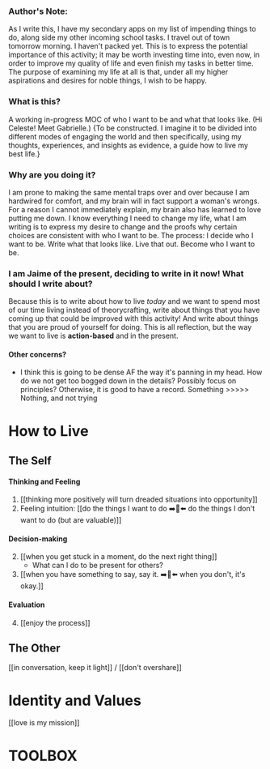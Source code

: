 
### Author's Note: 
As I write this, I have my secondary apps on my list of impending things to do, along side my other incoming school tasks. I travel out of town tomorrow morning. I haven't packed yet. This is to express the potential importance of this activity; it may be worth investing time into, even now, in order to improve my quality of life and even finish my tasks in better time. The purpose of examining my life at all is that, under all my higher aspirations and desires for noble things, I wish to be happy. 
### What is this?
A working in-progress MOC of who I want to be and what that looks like. (Hi Celeste! Meet Gabrielle.) 
{To be constructed. I imagine it to be divided into different modes of engaging the world and then specifically, using my thoughts, experiences, and insights as evidence, a guide how to live my best life.}
### Why are you doing it?
I am prone to making the same mental traps over and over because I am hardwired for comfort, and my brain will in fact support a woman's wrongs. For a reason I cannot immediately explain, my brain also has learned to love putting me down. I know everything I need to change my life, what I am writing is to express my desire to change and the proofs why certain choices are consistent with who I want to be. The process: I decide who I want to be. Write what that looks like. Live that out. Become who I want to be.
### I am Jaime of the present, deciding to write in it now! What should I write about?
Because this is to write about how to live *today* and we want to spend most of our time living instead of theorycrafting, write about things that you have coming up that could be improved with this activity! And write about things that you are proud of yourself for doing. This is all reflection, but the way we want to live is **action-based** and in the present.
#### Other concerns?
- I think this is going to be dense AF the way it's panning in my head. How do we not get too bogged down in the details?
	Possibly focus on principles?
	Otherwise, it is good to have a record. Something >>>>> Nothing, and not trying 


# How to Live

## The Self
#### Thinking and Feeling
1. [[thinking more positively will turn dreaded situations into opportunity]]
2. Feeling intuition: [[do the things I want to do ➡️🥯⬅️ do the things I don't want to do (but are valuable)]]
#### Decision-making
2. [[when you get stuck in a moment, do the next right thing]]
	- What can I do to be present for others? 
3. [[when you have something to say, say it. ➡️🥯⬅️ when you don't, it's okay.]]
#### Evaluation
4. [[enjoy the process]]
## The Other
[[in conversation, keep it light]] / [[don't overshare]]

# Identity and Values
[[love is my mission]]

# TOOLBOX
